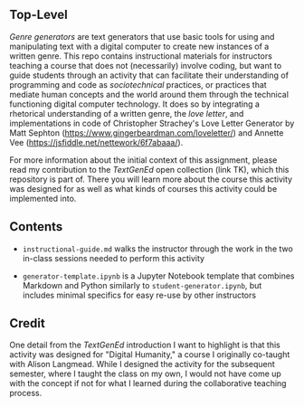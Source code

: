 ## Top-Level
*Genre generators* are text generators that use basic tools for using and manipulating text with a digital computer to create new instances of a written genre. This repo contains instructional materials for instructors teaching a course that does not (necessarily) involve coding, but want to guide students through an activity that can facilitate their understanding of programming and code as *sociotechnical* practices, or practices that mediate human concepts and the world around them through the technical functioning digital computer technology. It does so by integrating a rhetorical understanding of a written genre, the *love letter*, and implementations in code of Christopher Strachey's Love Letter Generator by Matt Sephton (https://www.gingerbeardman.com/loveletter/) and Annette Vee (https://jsfiddle.net/nettework/6f7abaaa/).

For more information about the initial context of this assignment, please read my contribution to the *TextGenEd* open collection (link TK), which this repository is part of. There you will learn more about the course this activity was designed for as well as what kinds of courses this activity could be implemented into.

## Contents
* `instructional-guide.md` walks the instructor through the work in the two in-class sessions needed to perform this activity

[//]: # "* `student-program.pdf` is a sample generator program designed by students as part of the in-class activity without alteration"

[//]: # "* `student-generator.ipynb` is the Jupyter Notebook I made based on student-program.pdf to implement their program in code, which is in turn used for the second session of the activity"

* `generator-template.ipynb` is a Jupyter Notebook template that combines Markdown and Python similarly to `student-generator.ipynb`, but includes minimal specifics for easy re-use by other instructors

## Credit
One detail from the *TextGenEd* introduction I want to highlight is that this activity was designed for "Digital Humanity," a course I originally co-taught with Alison Langmead. While I designed the activity for the subsequent semester, where I taught the class on my own, I would not have come up with the concept if not for what I learned during the collaborative teaching process.

[//]: # "[Further credit pending student approval to use their work]"